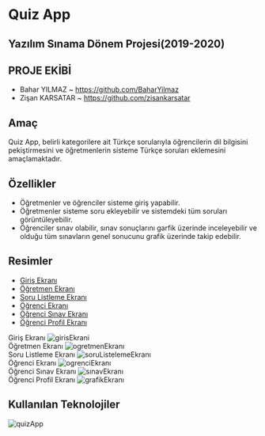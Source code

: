 # Quiz App

## Yazılım Sınama Dönem Projesi(2019-2020)

## PROJE EKİBİ 
- Bahar YILMAZ ~ https://github.com/BaharYilmaz
- Zişan KARSATAR ~ https://github.com/zisankarsatar

## Amaç

Quiz App, belirli kategorilere ait Türkçe sorularıyla öğrencilerin dil bilgisini pekiştirmesini ve öğretmenlerin sisteme Türkçe soruları eklemesini amaçlamaktadır.

## Özellikler

* Öğretmenler ve öğrenciler sisteme giriş yapabilir.
* Öğretmenler sisteme soru ekleyebilir ve sistemdeki tüm soruları görüntüleyebilir.
* Öğrenciler sınav olabilir, sınav sonuçlarını garfik üzerinde inceleyebilir ve olduğu tüm sınavların genel sonucunu grafik üzerinde takip edebilir.
  

## Resimler
 * [Giriş Ekranı](#girisEkrani)
 * [Öğretmen Ekranı](#ogrtEkran)
 * [Soru Listleme Ekranı](#soruListe)
 * [Öğrenci Ekranı](#ogrEkrani)
 * [Öğrenci Sınav Ekranı](#ogrSınav)
 * [Öğrenci Profil Ekranı](#ogrProfil)

  Giriş Ekranı
 ![girisEkrani](https://user-images.githubusercontent.com/48350459/71643483-512b5900-2ccb-11ea-88f6-d98803f52c5b.png)
<br>Öğretmen Ekranı
 ![ogretmenEkranı](https://user-images.githubusercontent.com/48350459/71644139-bdf72100-2cd4-11ea-8217-f627a9543034.png)
<br>Soru Listleme Ekranı
 ![soruListelemeEkranı](https://user-images.githubusercontent.com/48556212/71645919-4fc05780-2cf0-11ea-9d04-2035d26844a6.png)
<br>Öğrenci Ekranı
 ![ogrenciEkranı](https://user-images.githubusercontent.com/48350459/71644131-aa4bba80-2cd4-11ea-82db-3ee65d879aff.png)
<br>Öğrenci Sınav Ekranı
 ![sınavEkranı](https://user-images.githubusercontent.com/48350459/71643591-a451db80-2ccc-11ea-91a1-34c97f827116.png) 
<br>Öğrenci Profil Ekranı
 ![grafikEkranı](https://user-images.githubusercontent.com/48350459/71643611-eb3fd100-2ccc-11ea-8b89-6f6065010f1d.png)
  
## Kullanılan Teknolojiler

![quizApp](https://user-images.githubusercontent.com/48556212/71645965-e9880480-2cf0-11ea-9a43-352c8f22cfe4.png)


   

